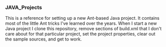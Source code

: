 ### JAVA_Projects

This is a reference for setting up a new Ant-based Java project. It contains most of the little Ant tricks I've learned over the years. When I start a new Java project I clone this repository, remove sections of build.xml that I don't care about for that particular project, set the project properties, clear out the sample sources, and get to work.